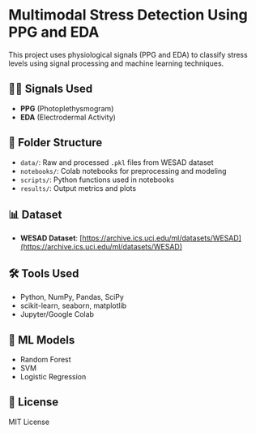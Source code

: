 # Multimodal Stress Detection Using PPG and EDA

This project uses physiological signals (PPG and EDA) to classify stress levels using signal processing and machine learning techniques.

## 👩‍🔬 Signals Used
- **PPG** (Photoplethysmogram)
- **EDA** (Electrodermal Activity)

## 📂 Folder Structure
- `data/`: Raw and processed `.pkl` files from WESAD dataset
- `notebooks/`: Colab notebooks for preprocessing and modeling
- `scripts/`: Python functions used in notebooks
- `results/`: Output metrics and plots

## 📊 Dataset
- **WESAD Dataset**: [https://archive.ics.uci.edu/ml/datasets/WESAD](https://archive.ics.uci.edu/ml/datasets/WESAD)

## 🛠️ Tools Used
- Python, NumPy, Pandas, SciPy
- scikit-learn, seaborn, matplotlib
- Jupyter/Google Colab

## 🧪 ML Models
- Random Forest
- SVM
- Logistic Regression

## 📜 License
MIT License

